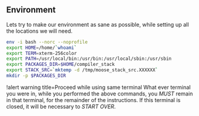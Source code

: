 ## Environment

Lets try to make our environment as sane as possible, while setting up all the locations we will need.

```bash
env -i bash --norc --noprofile
export HOME=/home/`whoami`
export TERM=xterm-256color
export PATH=/usr/local/bin:/usr/bin:/usr/local/sbin:/usr/sbin
export PACKAGES_DIR=$HOME/compiler_stack
export STACK_SRC=`mktemp -d /tmp/moose_stack_src.XXXXXX`
mkdir -p $PACKAGES_DIR
```

!alert warning title=Proceed while using same terminal
What ever terminal you were in, while you performed the above commands, you *MUST* remain in that terminal, for the remainder of the instructions. If this terminal is closed, it will be necessary to *START OVER*.
